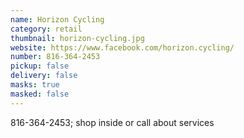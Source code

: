 ```yaml
---
name: Horizon Cycling
category: retail
thumbnail: horizon-cycling.jpg
website: https://www.facebook.com/horizon.cycling/
number: 816-364-2453
pickup: false
delivery: false
masks: true
masked: false
---
```

816-364-2453; shop inside or call about services